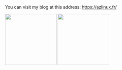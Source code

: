 You can visit my blog at this address: https://azlinux.fr/

<img src="https://github-readme-stats.vercel.app/api/top-langs/?username=baptiste313&layout=compact&hide=css,scss,html,javascript&theme=draculalocalehttps://github-readme-stats.vercel.app/api/top-langs/?username=totoroot&layout=compact&hide=css,scss,html,javascript&theme=dracula&locale=fr" href="https://github.com/totoroot/github-readme-stats" height="167"> <img src="https://github-readme-stats.vercel.app/api?username=baptiste313&theme=dracula&count_private=true&show_icons=true&locale=es)](https://github.com/anuraghazra/github-readme-stats" height="167">
